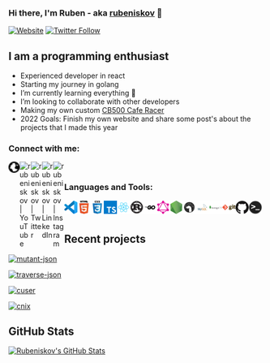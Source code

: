 ### Hi there, I'm Ruben - aka [rubeniskov][website] 👋

[![Website](https://img.shields.io/website?label=rubeniskov.com&style=for-the-badge&url=https%3A%2F%2Frubeniskov.com)](https://rubeniskov.com)
[![Twitter Follow](https://img.shields.io/twitter/follow/rubeniskov?color=1DA1F2&logo=twitter&style=for-the-badge)](https://twitter.com/intent/follow?original_referer=https%3A%2F%2Fgithub.com%2Frubeniskov&screen_name=rubeniskov)

## I am a programming enthusiast

- Experienced developer in react
- Starting my journey in golang
- I’m currently learning everything 🤣
- I’m looking to collaborate with other developers
- Making my own custom [CB500 Cafe Racer](https://github.com/rubeniskov/cb500_caferacer)
- 2022 Goals: Finish my own website and share some post's about the projects that I made this year

### Connect with me:

[<img align="left" alt="rubeniskov.com" width="22px" src="https://raw.githubusercontent.com/iconic/open-iconic/master/svg/globe.svg" />][website]
[<img align="left" alt="rubeniskov | YouTube" width="22px" src="https://cdn.jsdelivr.net/npm/simple-icons@v3/icons/youtube.svg" />][youtube]
[<img align="left" alt="rubeniskov | Twitter" width="22px" src="https://cdn.jsdelivr.net/npm/simple-icons@v3/icons/twitter.svg" />][twitter]
[<img align="left" alt="rubeniskov | LinkedIn" width="22px" src="https://cdn.jsdelivr.net/npm/simple-icons@v3/icons/linkedin.svg" />][linkedin]
[<img align="left" alt="rubeniskov | Instagram" width="22px" src="https://cdn.jsdelivr.net/npm/simple-icons@v3/icons/instagram.svg" />][instagram]

<br />

### Languages and Tools:

<a href="https://code.visualstudio.com/">
  <img align="left" alt="Visual Studio Code" width="26px" src="https://raw.githubusercontent.com/github/explore/80688e429a7d4ef2fca1e82350fe8e3517d3494d/topics/visual-studio-code/visual-studio-code.png" />
</a>
<a href="https://developer.mozilla.org/es/docs/Web/HTML">
  <img align="left" alt="HTML5" width="26px" src="https://raw.githubusercontent.com/github/explore/80688e429a7d4ef2fca1e82350fe8e3517d3494d/topics/html/html.png" />
</a>
<a href="https://developer.mozilla.org/es/docs/Web/CSS">
  <img align="left" alt="CSS3" width="26px" src="https://raw.githubusercontent.com/github/explore/80688e429a7d4ef2fca1e82350fe8e3517d3494d/topics/css/css.png" />
</a>
<a href="https://www.typescriptlang.org/">
  <img align="left" alt="TypeScript" width="26px" src="https://raw.githubusercontent.com/github/explore/80688e429a7d4ef2fca1e82350fe8e3517d3494d/topics/typescript/typescript.png" />
</a>
<a href="https://es.react.dev/">
  <img align="left" alt="React" width="26px" src="https://raw.githubusercontent.com/github/explore/80688e429a7d4ef2fca1e82350fe8e3517d3494d/topics/react/react.png" />
</a>
<a href="https://www.rust-lang.org/">
  <img align="left" alt="Rust" width="26px" src="https://raw.githubusercontent.com/github/explore/80688e429a7d4ef2fca1e82350fe8e3517d3494d/topics/rust/rust.png" />
</a>
<a href="https://go.dev/">
  <img align="left" alt="Go" width="26px" src="https://raw.githubusercontent.com/github/explore/80688e429a7d4ef2fca1e82350fe8e3517d3494d/topics/go/go.png" />
</a>
<a href="https://graphql.org/">
  <img align="left" alt="GraphQL" width="26px" src="https://raw.githubusercontent.com/github/explore/80688e429a7d4ef2fca1e82350fe8e3517d3494d/topics/graphql/graphql.png" />
</a>
<a href="https://graphql.org/">
  <img align="left" alt="Node.js" width="26px" src="https://raw.githubusercontent.com/github/explore/80688e429a7d4ef2fca1e82350fe8e3517d3494d/topics/nodejs/nodejs.png" />
</a>
<a href="https://deno.com/">
  <img align="left" alt="Deno" width="26px" src="https://raw.githubusercontent.com/github/explore/361e2821e2dea67711cde99c9c40ed357061cf27/topics/deno/deno.png" />
</a>
<a href="https://www.mysql.com/">
  <img align="left" alt="MySQL" width="26px" src="https://raw.githubusercontent.com/github/explore/80688e429a7d4ef2fca1e82350fe8e3517d3494d/topics/mysql/mysql.png" />
</a>
<a href="https://www.mongodb.com/">
  <img align="left" alt="MongoDB" width="26px" src="https://raw.githubusercontent.com/github/explore/80688e429a7d4ef2fca1e82350fe8e3517d3494d/topics/mongodb/mongodb.png" />
</a>
<a href="https://git-scm.com/">
  <img align="left" alt="Git" width="26px" src="https://raw.githubusercontent.com/github/explore/80688e429a7d4ef2fca1e82350fe8e3517d3494d/topics/git/git.png" />
</a>
<a href="https://github.com/">
  <img align="left" alt="GitHub" width="26px" src="https://raw.githubusercontent.com/github/explore/78df643247d429f6cc873026c0622819ad797942/topics/github/github.png" />
</a>
<a href="https://www.linux.org/">
  <img align="left" alt="Linux" width="26px" src="https://raw.githubusercontent.com/github/explore/80688e429a7d4ef2fca1e82350fe8e3517d3494d/topics/terminal/terminal.png" />
</a>


<br />
<br />

## Recent projects

[![mutant-json](https://github-readme-stats.vercel.app/api/pin/?username=rubeniskov&repo=mutant-json)](https://github.com/rubeniskov/mutant-json)

[![traverse-json](https://github-readme-stats.vercel.app/api/pin/?username=rubeniskov&repo=traverse-json)](https://github.com/rubeniskov/traverse-json)

[![cuser](https://github-readme-stats.vercel.app/api/pin/?username=rubeniskov&repo=cuser)](https://github.com/rubeniskov/cuser)

[![cnix](https://github-readme-stats.vercel.app/api/pin/?username=rubeniskov&repo=cnix)](https://github.com/rubeniskov/cnix)

## GitHub Stats

[![Rubeniskov's GitHub Stats](https://github-readme-stats.vercel.app/api?username=rubeniskov&show_icons=true&hide_border=true&rank_icon=github)](https://github.com/rubeniskov)


[website]: https://rubeniskov.com
[twitter]: https://twitter.com/rubeniskov
[youtube]: https://www.youtube.com/channel/UCCr8zAUmVKtm40JwVLKivjQ
[instagram]: https://instagram.com/rubeniskov
[linkedin]: https://linkedin.com/in/rubeniskov
